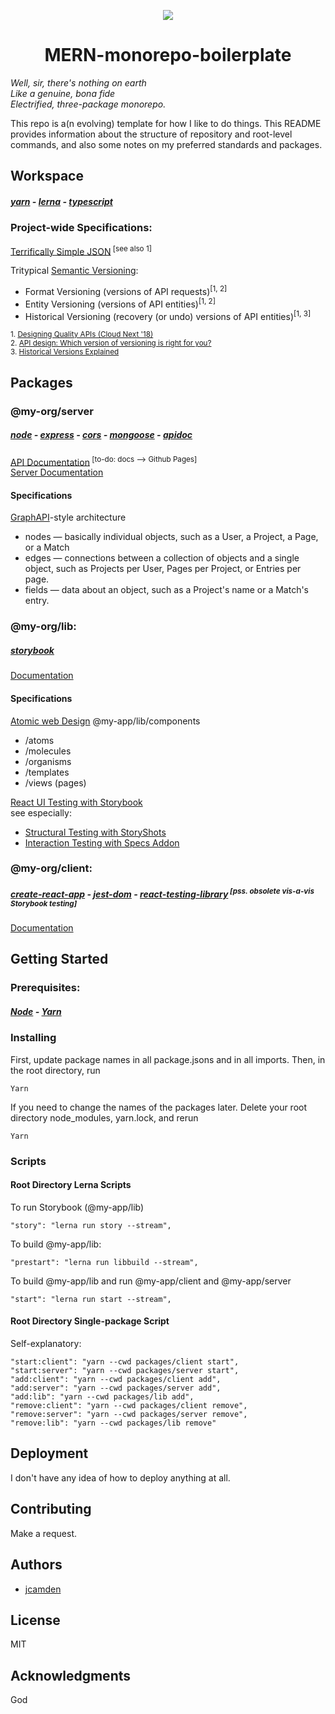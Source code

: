 <p align="center"><img  src="https://github.com/jcamden/MERN-monorepo-boilerplate/blob/master/monorepo.png" /></p>
<h1 align="center">MERN-monorepo-boilerplate</h1>

_Well, sir, there's nothing on earth_  
_Like a genuine, bona fide_  
_Electrified, three-package monorepo._

This repo is a(n evolving) template for how I like to do things. This README provides information about the structure of repository and root-level commands, and also some notes on my preferred standards and packages.

## Workspace

##### [yarn](https://yarnpkg.com/) - [lerna](https://github.com/lerna/lerna) - [typescript](https://www.typescriptlang.org/)

### Project-wide Specifications:

[Terrifically Simple JSON](https://github.com/mpnally/Terrifically-Simple-JSON)<sup> [see also 1]</sup>

Tritypical [Semantic Versioning](http://semver.org/):

- Format Versioning (versions of API requests)<sup>[1, 2]</sup>
- Entity Versioning (versions of API entities)<sup>[1, 2]</sup>
- Historical Versioning (recovery (or undo) versions of API entities)<sup>[1, 3]</sup>

<sub> 1. [Designing Quality APIs (Cloud Next '18)](https://www.youtube.com/watch?v=P0a7PwRNLVU&t=27s)</sub>  
<sub> 2. [API design: Which version of versioning is right for you?](https://cloud.google.com/blog/products/gcp/api-design-which-version-of-versioning-is-right-for-you)</sub>  
<sub> 3. [Historical Versions Explained](https://spideroak.support/hc/en-us/articles/115002157643-Historical-Versions-Explained) </sub>

## Packages

### @my-org/server

##### [node](https://nodejs.org/en/) - [express](https://expressjs.com/) - [cors](https://github.com/expressjs/cors) - [mongoose](https://mongoosejs.com/) - [apidoc](https://apidocjs.com/)

[API Documentation](https://github.com/jcamden/MERN-Storybook-Workspaces-monorepo-boilerplate/tree/master/packages/server/doc)<sup> [to-do: docs --> Github Pages]</sup>  
[Server Documentation](https://github.com/jcamden/djinndex-monorepo/blob/master/packages/server/README.md)

#### Specifications

[GraphAPI](https://developers.facebook.com/docs/graph-api/overview/)-style architecture

- nodes — basically individual objects, such as a User, a Project, a Page, or a Match
- edges — connections between a collection of objects and a single object, such as Projects per User, Pages per Project, or Entries per page.
- fields — data about an object, such as a Project's name or a Match's entry.

### @my-org/lib:

##### [storybook](https://storybook.js.org/)

[Documentation](https://github.com/jcamden/djinndex-monorepo/blob/master/packages/lib/README.md)

#### Specifications

[Atomic web Design](https://bradfrost.com/blog/post/atomic-web-design/)
@my-app/lib/components

- /atoms
- /molecules
- /organisms
- /templates
- /views (pages)

[React UI Testing with Storybook](https://storybook.js.org/docs/testing/react-ui-testing/)  
see especially:

- [Structural Testing with StoryShots](https://storybook.js.org/docs/testing/structural-testing)
- [Interaction Testing with Specs Addon](https://storybook.js.org/docs/testing/interaction-testing)

### @my-org/client:

##### [create-react-app](https://reactjs.org/docs/create-a-new-react-app.html) - [jest-dom](https://testing-library.com/docs/ecosystem-jest-dom) - [react-testing-library](https://testing-library.com/docs/react-testing-library/intro)<sup> [pss. obsolete vis-a-vis Storybook testing]</sup>

[Documentation](https://github.com/jcamden/djinndex-monorepo/blob/master/packages/client/README.md)

## Getting Started

### Prerequisites:

##### [Node](https://nodejs.org/en/) - [Yarn](https://yarnpkg.com/)

### Installing

First, update package names in all package.jsons and in all imports. Then, in the root directory, run

    Yarn

If you need to change the names of the packages later. Delete your root directory node_modules, yarn.lock, and rerun

    Yarn

### Scripts

#### Root Directory Lerna Scripts

To run Storybook (@my-app/lib)

    "story": "lerna run story --stream",

To build @my-app/lib:

    "prestart": "lerna run libbuild --stream",

To build @my-app/lib and run @my-app/client and @my-app/server

    "start": "lerna run start --stream",

#### Root Directory Single-package Script

Self-explanatory:

    "start:client": "yarn --cwd packages/client start",
    "start:server": "yarn --cwd packages/server start",
    "add:client": "yarn --cwd packages/client add",
    "add:server": "yarn --cwd packages/server add",
    "add:lib": "yarn --cwd packages/lib add",
    "remove:client": "yarn --cwd packages/client remove",
    "remove:server": "yarn --cwd packages/server remove",
    "remove:lib": "yarn --cwd packages/lib remove"

## Deployment

I don't have any idea of how to deploy anything at all.

## Contributing

Make a request.

## Authors

- [jcamden](https://github.com/jcamden)

## License

MIT

## Acknowledgments

God

